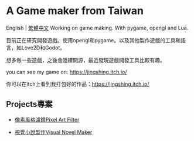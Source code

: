 # A Game maker from Taiwan
English | [繁體中文](https://github.com/JingShing/JingShing/blob/main/README_TCH.md)
Working on game making. With pygame, opengl and Lua.

目前正在研究開發遊戲。使用opengl和pygame。以及其他製作遊戲的工具和語言，如Love2D和Godot。

想多做一些遊戲，之後會陸續開源，最近發現遊戲開發工具比較有趣。

you can see my game on: https://jingshing.itch.io/

你可以在itch上看到我打包好的作品：https://jingshing.itch.io/


## Projects專案

* [像素風格濾鏡Pixel Art Filter](https://github.com/JingShing/Pixel-Art-transform-in-python)

* [視覺小說製作Visual Novel Maker](https://github.com/JingShing/Visual-Novel-Editor)
